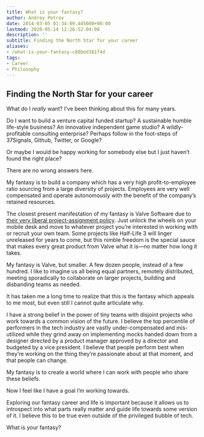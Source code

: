 ```yaml
---
title: What is your fantasy?
author: Andrey Petrov
date: 2014-03-05 01:34:09.445000+00:00
lastmod: 2020-05-14 12:26:52-04:00
description: ''
subtitle: Finding the North Star for your career
aliases:
- /what-is-your-fantasy-c88bed381f4d
tags:
- Career
- Philosophy
---
```

## Finding the North Star for your career

What do I _really_ want? I’ve been thinking about this for many years.

Do I want to build a venture capital funded startup? A sustainable humble life-style business? An innovative independent game studio? A wildly-profitable consulting enterprise? Perhaps follow in the foot-steps of 37Signals, Github, Twitter, or Google?

Or maybe I would be happy working for somebody else but I just haven’t found the right place?

There are no wrong answers here.

My fantasy is to build a company which has a very high profit-to-employee ratio sourcing from a large diversity of projects. Employees are very well compensated and operate autonomously with the benefit of the company’s retained resources.

The closest present manifestation of my fantasy is Valve Software due to [their very liberal project-assignment policy](http://www.valvesoftware.com/company/Valve_Handbook_LowRes.pdf). Just unlock the wheels on your mobile desk and move to whatever project you’re interested in working with or recruit your own team. Some projects like Half-Life 3 will linger unreleased for years to come, but this nimble freedom is the special sauce that makes every great product from Valve what it is—no matter how long it takes.

My fantasy is Valve, but smaller. A few dozen people, instead of a few hundred. I like to imagine us all being equal partners, remotely distributed, meeting sporadically to collaborate on larger projects, building and disbanding teams as needed.

It has taken me a long time to realize that this is the fantasy which appeals to me most, but even still I cannot quite articulate why.

I have a strong belief in the power of tiny teams with disjoint projects who work towards a common vision of the future. I believe the top percentile of performers in the tech industry are vastly under-compensated and mis-utilized while they grind away on implementing mocks handed down from a designer directed by a product manager approved by a director and budgeted by a vice president. I believe that people perform best when they’re working on the thing they’re passionate about at that moment, and that people can change.

My fantasy is to create a world where I can work with people who share these beliefs.

Now I feel like I have a goal I’m working towards.

Exploring our fantasy career and life is important because it allows us to introspect into what parts really matter and guide life towards some version of it. I believe this to be true even outside of the privileged bubble of tech.

What is your fantasy?
